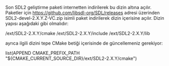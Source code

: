 Son SDL2 geliştirme paketi internetten indirilerek bu dizin altına açılır.
Paketler için https://github.com/libsdl-org/SDL/releases adresi üzerinden SDL2-devel-2.X.Y.Z-VC.zip isimli paket indirilerek dizin içerisine açılır. Dizin yapısı aşağıdaki gibi olmalıdır:

/ext/SDL2-2.X.Y/cmake
/ext/SDL2-2.X.Y/include
/ext/SDL2-2.X.Y/lib

ayrıca ilgili dizini tepe CMake betiği içerisinde de güncellemeniz gerekiyor:

list(APPEND CMAKE_PREFIX_PATH "${CMAKE_CURRENT_SOURCE_DIR}/ext/SDL2-2.X.Y/cmake")